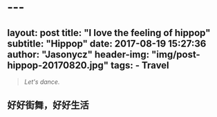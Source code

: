 # ---
layout:     post
title:      "I love the feeling of hippop"
subtitle:   "Hippop"
date:       2017-08-19 15:27:36
author:     "Jasonycz"
header-img: "img/post-hippop-20170820.jpg"
tags:
    - Travel
---

> *Let's dance.*

## 好好街舞，好好生活


